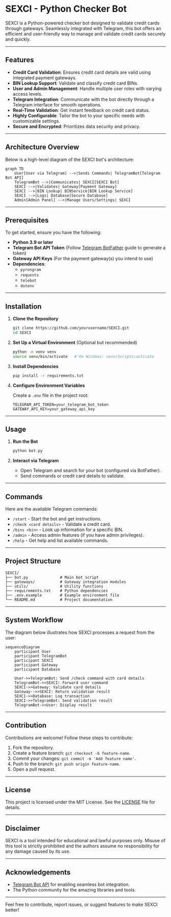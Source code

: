 # SEXCI - Python Checker Bot

SEXCI is a Python-powered checker bot designed to validate credit cards through gateways. Seamlessly integrated with Telegram, this bot offers an efficient and user-friendly way to manage and validate credit cards securely and quickly.

---

## Features

- **Credit Card Validation**: Ensures credit card details are valid using integrated payment gateways.
- **BIN Lookup Support**: Validate and classify credit card BINs.
- **User and Admin Management**: Handle multiple user roles with varying access levels.
- **Telegram Integration**: Communicate with the bot directly through a Telegram interface for smooth operations.
- **Real-Time Validation**: Get instant feedback on credit card status.
- **Highly Configurable**: Tailor the bot to your specific needs with customizable settings.
- **Secure and Encrypted**: Prioritizes data security and privacy.

---

## Architecture Overview

Below is a high-level diagram of the SEXCI bot's architecture:

```mermaid
graph TD
    User[User via Telegram] -->|Sends Commands| TelegramBot[Telegram Bot API]
    TelegramBot -->|Communicates| SEXCI[SEXCI Bot]
    SEXCI -->|Validates| Gateway[Payment Gateway]
    SEXCI -->|BIN Lookup| BINService[BIN Lookup Service]
    SEXCI -->|Logs| Database[Secure Database]
    Admin[Admin Panel] -->|Manage Users/Settings| SEXCI
```

---

## Prerequisites

To get started, ensure you have the following:

- **Python 3.9 or later**
- **Telegram Bot API Token** (Follow [Telegram BotFather](https://core.telegram.org/bots#botfather) guide to generate a token)
- **Gateway API Keys** (For the payment gateway(s) you intend to use)
- **Dependencies**:
  - `pyrongram`
  - `requests`
  - `telebot`
  - `dotenv`

---

## Installation

1. **Clone the Repository**

   ```bash
   git clone https://github.com/yourusername/SEXCI.git
   cd SEXCI
   ```

2. **Set Up a Virtual Environment** (Optional but recommended)

   ```bash
   python -m venv venv
   source venv/bin/activate   # On Windows: venv\Scripts\activate
   ```

3. **Install Dependencies**

   ```bash
   pip install -r requirements.txt
   ```

4. **Configure Environment Variables**

   Create a `.env` file in the project root:

   ```env
   TELEGRAM_API_TOKEN=your_telegram_bot_token
   GATEWAY_API_KEY=your_gateway_api_key
   ```

---

## Usage

1. **Run the Bot**

   ```bash
   python bot.py
   ```

2. **Interact via Telegram**

   - Open Telegram and search for your bot (configured via BotFather).
   - Send commands or credit card details to validate.

---

## Commands

Here are the available Telegram commands:

- `/start` - Start the bot and get instructions.
- `/check <card details>` - Validate a credit card.
- `/bins <bin>` - Look up information for a specific BIN.
- `/admin` - Access admin features (if you have admin privileges).
- `/help` - Get help and list available commands.

---

## Project Structure

```
SEXCI/
├── bot.py              # Main bot script
├── gateways/           # Gateway integration modules
├── utils/              # Utility functions
├── requirements.txt    # Python dependencies
├── .env.example        # Example environment file
└── README.md           # Project documentation
```

---

## System Workflow

The diagram below illustrates how SEXCI processes a request from the user:

```mermaid
sequenceDiagram
    participant User
    participant TelegramBot
    participant SEXCI
    participant Gateway
    participant Database

    User->>TelegramBot: Send /check command with card details
    TelegramBot->>SEXCI: Forward user command
    SEXCI->>Gateway: Validate card details
    Gateway-->>SEXCI: Return validation result
    SEXCI->>Database: Log transaction
    SEXCI->>TelegramBot: Send validation result
    TelegramBot->>User: Display result
```

---

## Contribution

Contributions are welcome! Follow these steps to contribute:

1. Fork the repository.
2. Create a feature branch: `git checkout -b feature-name`.
3. Commit your changes: `git commit -m 'Add feature name'`.
4. Push to the branch: `git push origin feature-name`.
5. Open a pull request.

---

## License

This project is licensed under the MIT License. See the [LICENSE](LICENSE) file for details.

---

## Disclaimer

SEXCI is a tool intended for educational and lawful purposes only. Misuse of this tool is strictly prohibited and the authors assume no responsibility for any damage caused by its use.

---

## Acknowledgements

- [Telegram Bot API](https://core.telegram.org/bots/api) for enabling seamless bot integration.
- The Python community for the amazing libraries and tools.

---

Feel free to contribute, report issues, or suggest features to make SEXCI better!

